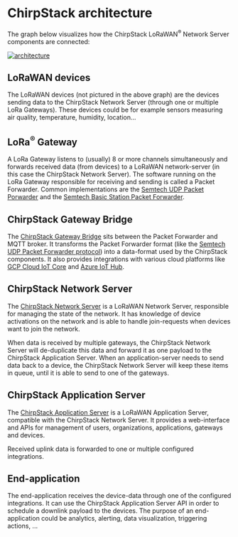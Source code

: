 # ChirpStack architecture

The graph below visualizes how the ChirpStack LoRaWAN<sup>&reg;</sup> Network Server
components are connected:

[![architecture](/static/img/graphs/architecture.dot.png)](/static/img/graphs/architecture.dot.png)

## LoRaWAN devices

The LoRaWAN devices (not pictured in the above graph) are
the devices sending data to the ChirpStack Network Server (through one or multiple
LoRa Gateways). These devices could be for example sensors
measuring air quality, temperature, humidity, location...

## LoRa<sup>&reg;</sup> Gateway

A LoRa Gateway listens to (usually) 8 or more channels
simultaneously and forwards received data (from devices) to a
LoRaWAN network-server (in this case the ChirpStack Network Server).
The software running on the LoRa Gateway responsible for
receiving and sending is called a Packet Forwarder. Common implementations
are the [Semtech UDP Packet Porwarder](https://github.com/Lora-net/packet_forwarder/)
and the [Semtech Basic Station Packet Forwarder](https://doc.sm.tc/station/).

## ChirpStack Gateway Bridge

The [ChirpStack Gateway Bridge](../gateway-bridge/index.md) sits between the Packet
Forwarder and MQTT broker. It transforms the Packet Forwarder format (like the
[Semtech UDP Packet Forwarder protocol](https://github.com/Lora-net/packet_forwarder/blob/master/PROTOCOL.TXT))
into a data-format used by the ChirpStack components. It also provides integrations
with various cloud platforms like [GCP Cloud IoT Core](https://cloud.google.com/iot-core/)
and [Azure IoT Hub](https://azure.microsoft.com/en-us/services/iot-hub/).

## ChirpStack Network Server

The [ChirpStack Network Server](../network-server/index.md) is a LoRaWAN
Network Server, responsible for managing the state of the network.
It has knowledge of device activations on the network and is able to handle
join-requests when devices want to join the network. 

When data is received by multiple gateways, the ChirpStack Network Server will
de-duplicate this data and forward it as one payload to the
ChirpStack Application Server. When an application-server needs to send data back
to a device, the ChirpStack Network Server will keep these items in queue, until
it is able to send to one of the gateways.

## ChirpStack Application Server

The [ChirpStack Application Server](../application-server/index.md) is a LoRaWAN
Application Server, compatible with the ChirpStack Network Server. It provides a
web-interface and APIs for management of users, organizations, applications,
gateways and devices.

Received uplink data is forwarded to one or multiple configured integrations.

## End-application

The end-application receives the device-data through one of the configured
integrations. It can use the ChirpStack Application Server API in order to schedule
a downlink payload to the devices.
The purpose of an end-application could be analytics, alerting,
data visualization, triggering actions, ...
